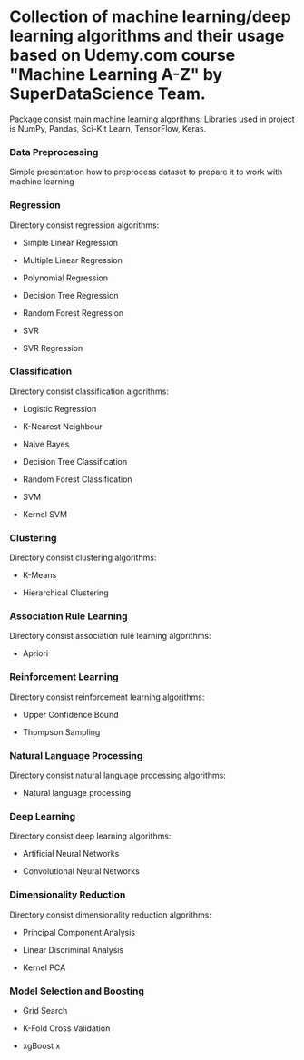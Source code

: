 # Collection of machine learning/deep learning algorithms and their usage based on Udemy.com course "Machine Learning A-Z" by SuperDataScience Team.

Package consist main machine learning algorithms. Libraries used in project is NumPy, Pandas, Sci-Kit Learn, TensorFlow, Keras.

### Data Preprocessing

Simple presentation how to preprocess dataset to prepare it to work with machine learning

### Regression

Directory consist regression algorithms:

* Simple Linear Regression

* Multiple Linear Regression

* Polynomial Regression

* Decision Tree Regression

* Random Forest Regression

* SVR

* SVR Regression

### Classification

Directory consist classification algorithms:

* Logistic Regression

* K-Nearest Neighbour

* Naive Bayes 

* Decision Tree Classification

* Random Forest Classification

* SVM

* Kernel SVM

### Clustering

Directory consist clustering algorithms:

* K-Means

* Hierarchical Clustering

### Association Rule Learning

Directory consist association rule learning algorithms:

* Apriori

### Reinforcement Learning

Directory consist reinforcement learning algorithms:

* Upper Confidence Bound

* Thompson Sampling

### Natural Language Processing

Directory consist natural language processing algorithms:

* Natural language processing

### Deep Learning

Directory consist deep learning algorithms:

* Artificial Neural Networks

* Convolutional Neural Networks

### Dimensionality Reduction

Directory consist dimensionality reduction algorithms:

* Principal Component Analysis

* Linear Discriminal Analysis

* Kernel PCA

### Model Selection and Boosting

* Grid Search

* K-Fold Cross Validation

* xgBoost
x
